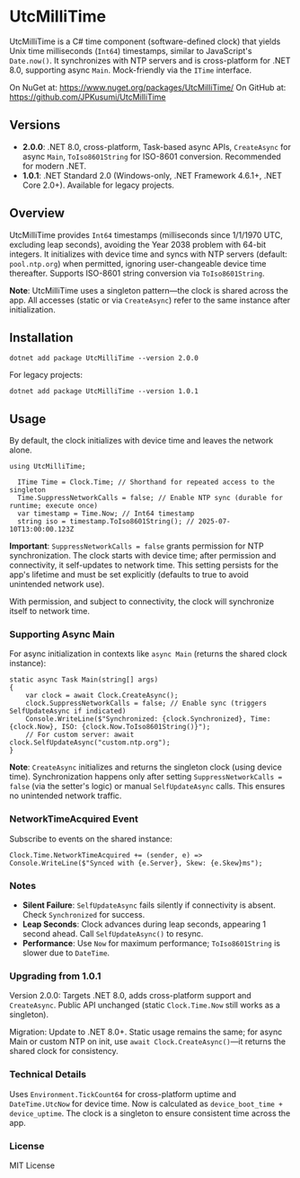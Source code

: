 # UtcMilliTime

UtcMilliTime is a C# time component (software-defined clock) that yields Unix time milliseconds (`Int64`) timestamps, similar to JavaScript's `Date.now()`. It synchronizes with NTP servers and is cross-platform for .NET 8.0, supporting async `Main`. Mock-friendly via the `ITime` interface.

On NuGet at: https://www.nuget.org/packages/UtcMilliTime/
On GitHub at: https://github.com/JPKusumi/UtcMilliTime

## Versions
- **2.0.0**: .NET 8.0, cross-platform, Task-based async APIs, `CreateAsync` for async `Main`, `ToIso8601String` for ISO-8601 conversion. Recommended for modern .NET.
- **1.0.1**: .NET Standard 2.0 (Windows-only, .NET Framework 4.6.1+, .NET Core 2.0+). Available for legacy projects.

## Overview
UtcMilliTime provides `Int64` timestamps (milliseconds since 1/1/1970 UTC, excluding leap seconds), avoiding the Year 2038 problem with 64-bit integers. It initializes with device time and syncs with NTP servers (default: `pool.ntp.org`) when permitted, ignoring user-changeable device time thereafter. Supports ISO-8601 string conversion via `ToIso8601String`.

**Note**: UtcMilliTime uses a singleton pattern—the clock is shared across the app. All accesses (static or via `CreateAsync`) refer to the same instance after initialization.

## Installation
```
dotnet add package UtcMilliTime --version 2.0.0
```
For legacy projects:
```
dotnet add package UtcMilliTime --version 1.0.1
```
## Usage
By default, the clock initializes with device time and leaves the network alone.
```
using UtcMilliTime;
  
  ITime Time = Clock.Time; // Shorthand for repeated access to the singleton
  Time.SuppressNetworkCalls = false; // Enable NTP sync (durable for runtime; execute once)
  var timestamp = Time.Now; // Int64 timestamp
  string iso = timestamp.ToIso8601String(); // 2025-07-10T13:00:00.123Z
```
**Important**: `SuppressNetworkCalls = false` grants permission for NTP synchronization. The clock starts with device time; after permission and connectivity, it self-updates to network time. This setting persists for the app's lifetime and must be set explicitly (defaults to true to avoid unintended network use).

With permission, and subject to connectivity, the clock will synchronize itself to network time.

### Supporting Async Main
For async initialization in contexts like `async Main` (returns the shared clock instance):
```
static async Task Main(string[] args)
{
    var clock = await Clock.CreateAsync();
    clock.SuppressNetworkCalls = false; // Enable sync (triggers SelfUpdateAsync if indicated)
    Console.WriteLine($"Synchronized: {clock.Synchronized}, Time: {clock.Now}, ISO: {clock.Now.ToIso8601String()}");
    // For custom server: await clock.SelfUpdateAsync("custom.ntp.org");
}
```
**Note**: `CreateAsync` initializes and returns the singleton clock (using device time). Synchronization happens only after setting `SuppressNetworkCalls = false` (via the setter's logic) or manual `SelfUpdateAsync` calls. This ensures no unintended network traffic.

### NetworkTimeAcquired Event
Subscribe to events on the shared instance:
```
Clock.Time.NetworkTimeAcquired += (sender, e) => Console.WriteLine($"Synced with {e.Server}, Skew: {e.Skew}ms");
```
### Notes  
- **Silent Failure**: `SelfUpdateAsync` fails silently if connectivity is absent. Check `Synchronized` for success.  
- **Leap Seconds**: Clock advances during leap seconds, appearing 1 second ahead. Call `SelfUpdateAsync()` to resync.  
- **Performance**: Use `Now` for maximum performance; `ToIso8601String` is slower due to `DateTime`.

### Upgrading from 1.0.1
Version 2.0.0: Targets .NET 8.0, adds cross-platform support and `CreateAsync`. Public API unchanged (static `Clock.Time.Now` still works as a singleton).

Migration: Update to .NET 8.0+. Static usage remains the same; for async Main or custom NTP on init, use `await Clock.CreateAsync()`—it returns the shared clock for consistency.

### Technical Details
Uses `Environment.TickCount64` for cross-platform uptime and `DateTime.UtcNow` for device time. Now is calculated as `device_boot_time + device_uptime`. The clock is a singleton to ensure consistent time across the app.

### License
MIT License
